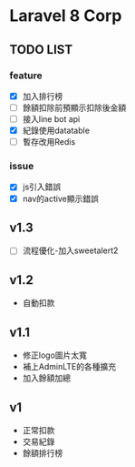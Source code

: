 # Laravel 8 Corp
## TODO LIST
### feature
- [x] 加入排行榜
- [ ] 餘額扣除前預顯示扣除後金額
- [ ] 接入line bot api
- [x] 紀錄使用datatable
- [ ] 暫存改用Redis

### issue
- [x] js引入錯誤
- [x] nav的active顯示錯誤

## v1.3
- [ ] 流程優化-加入sweetalert2


## v1.2
- 自動扣款

## v1.1
- 修正logo圖片太寬
- 補上AdminLTE的各種擴充
- 加入餘額加總

## v1
- 正常扣款
- 交易紀錄
- 餘額排行榜


